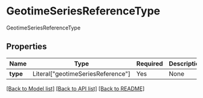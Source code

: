 # GeotimeSeriesReferenceType

GeotimeSeriesReferenceType

## Properties
| Name | Type | Required | Description |
| ------------ | ------------- | ------------- | ------------- |
**type** | Literal["geotimeSeriesReference"] | Yes | None |


[[Back to Model list]](../../../../README.md#models-v2-link) [[Back to API list]](../../../../README.md#apis-v2-link) [[Back to README]](../../../../README.md)
